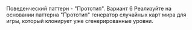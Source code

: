 Поведенческий паттерн - "Прототип".
Вариант 6
Реализуйте на основании паттерна "Прототип" генератор случайных карт мира для игры,
который клонирует уже сгенерированные уровни.